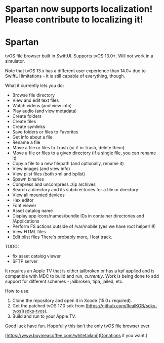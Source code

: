 # Spartan now supports localization! Please contribute to localizing it!

# Spartan
tvOS file browser built in SwiftUI. Supports tvOS 13.0+. Will not work in 
a simulator.

Note that tvOS 13.x has a different user experience than 14.0+ due to SwiftUI limitations - it is still capable of everything, though.

What it currently lets you do:

- Browse file directory
- View and edit text files
- Watch videos (and view info)
- Play audio (and view metadata)
- Create folders
- Create files
- Create symlinks
- Save folders or files to Favorites
- Get info about a file
- Rename a file
- Move a file or files to Trash (or if in Trash, delete them)
- Move a file or files to a given directory (if a single file, you can rename it)
- Copy a file to a new filepath (and optionally, rename it)
- View images (and view info)
- View plist files (both xml and bplist)
- Spawn binaries
- Compress and uncompress .zip archives
- Search a directory and its subdirectories for a file or directory
- View all mounted devices
- Hex editor
- Font viewer
- Asset catalog name
- Display app icons/names/bundle IDs in container directories and /Applications
- Perform FS actions outside of /var/mobile (yes we have root helper!!!!)
- View HTML files
- Edit plist files
There's probably more, I lost track.

TODO:
- fix asset catalog viewer
- SFTP server

It requires an Apple TV that is either jailbroken or has a kpf applied and 
is compatible with MDC to build and run, *currently*. Work is being done 
to add support for different schemes - jailbroken, tipa, jailed, etc.

How to use:
1. Clone the repository and open it in Xcode (15.0+ required).
2. Get the patched tvOS 17.0 sdk from 
[https://github.com/RealKGB/sdks-tvos](sdks-tvos).
3. Build and run to your Apple TV.

Good luck have fun. Hopefully this isn't the only tvOS file browser ever.

[https://www.buymeacoffee.com/whitetailani](Donations if you want.)
